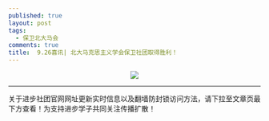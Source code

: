 ```yaml
---
published: true
layout: post
tags:
  - 保卫北大马会
comments: true
title:  9.26喜讯| 北大马克思主义学会保卫社团取得胜利！
---
```



<p align="center"> <img src="https://i.loli.net/2018/09/26/5bab81c3952b0.jpg"> </p>


---
关于进步社团官网网址更新实时信息以及翻墙防封锁访问方法，请下拉至文章页最下方查看！为支持进步学子共同关注传播扩散！
